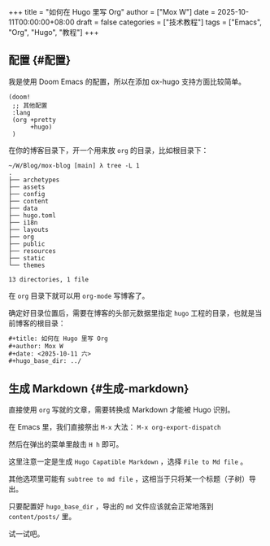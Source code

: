 +++
title = "如何在 Hugo 里写 Org"
author = ["Mox W"]
date = 2025-10-11T00:00:00+08:00
draft = false
categories = ["技术教程"]
tags = ["Emacs", "Org", "Hugo", "教程"]
+++

## 配置 {#配置}

我是使用 Doom Emacs 的配置，所以在添加 ox-hugo 支持方面比较简单。

```elisp
(doom!
 ;; 其他配置
 :lang
 (org +pretty
      +hugo)
 )
```

在你的博客目录下，开一个用来放 `org` 的目录，比如根目录下：

```plain
~/W/Blog/mox-blog [main] λ tree -L 1
.
├── archetypes
├── assets
├── config
├── content
├── data
├── hugo.toml
├── i18n
├── layouts
├── org
├── public
├── resources
├── static
└── themes

13 directories, 1 file
```

在 `org` 目录下就可以用 `org-mode` 写博客了。

确定好目录位置后，需要在博客的头部元数据里指定 `hugo` 工程的目录，也就是当前博客的根目录：

```org
#+title: 如何在 Hugo 里写 Org
#+author: Mox W
#+date: <2025-10-11 六>
#+hugo_base_dir: ../
```

## 生成 Markdown {#生成-markdown}

直接使用 `org` 写就的文章，需要转换成 Markdown 才能被 Hugo 识别。

在 Emacs 里，我们直接祭出 `M-x` 大法： `M-x org-export-dispatch`

然后在弹出的菜单里敲击 `H h` 即可。

这里注意一定是生成 `Hugo Capatible Markdown` ，选择 `File to Md file` 。

其他选项里可能有 `subtree to md file` ，这相当于只将某一个标题（子树）导出。

只要配置好 `hugo_base_dir` ，导出的 `md` 文件应该就会正常地落到 `content/posts/` 里。

试一试吧。
